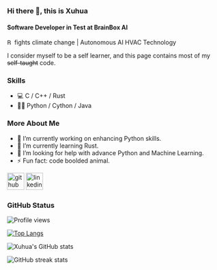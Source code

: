 <!--
**XuhuaHuang/XuhuaHuang** is a ✨ _special_ ✨ repository because its `README.md` (this file) appears on your GitHub profile.

Here are some ideas to get you started:

- 🔭 I’m currently working on ...
- 🌱 I’m currently learning ...
- 👯 I’m looking to collaborate on ...
- 🤔 I’m looking for help with ...
- 💬 Ask me about ...
- 📫 How to reach me: ...
- 😄 Pronouns: ...
- ⚡ Fun fact: ...
-->

<!--
Last updated on: July 25, 2021, &:00 a.m.
-->

### Hi there 👋, this is Xuhua
#### Software Developer in Test at BrainBox AI
[<img src='https://www.brainboxai.com/static/assets/images/logo.svg' alt='BrainBox AI | Autonomous HVAC Technology' height='13'>](https://www.brainboxai.com/) fights climate change | Autonomous AI HVAC Technology

I consider myself to be a self learner, and this page contains most of my ~~self-taught~~ code.

### Skills
* 💻 C / C++ / Rust
* 🐱‍💻 Python / Cython / Java

### More About Me
- 🔭 I’m currently working on enhancing Python skills. 
- 🌱 I’m currently learning Rust. 
- 🤔 I’m looking for help with advance Python and Machine Learning. 
- ⚡ Fun fact: code boolded animal. 

[<img src='https://cdn.jsdelivr.net/npm/simple-icons@3.0.1/icons/github.svg' alt='github' height='40'>](https://github.com/XuhuaHuang)  [<img src='https://cdn.jsdelivr.net/npm/simple-icons@3.0.1/icons/linkedin.svg' alt='linkedin' height='40'>](https://www.linkedin.com/in/xuhua-huang-at-brainboxai/)

### GitHub Status
![Profile views](https://gpvc.arturio.dev/XuhuaHuang)

[![Top Langs](https://github-readme-stats.vercel.app/api/top-langs/?username=XuhuaHuang&layout=compact)](https://github.com/anuraghazra/github-readme-stats)

![Xuhua's GitHub stats](https://github-readme-stats.vercel.app/api?username=XuhuaHuang&show_icons=true&theme=vue)

![GitHub streak stats](https://github-readme-streak-stats.herokuapp.com/?user=XuhuaHuang)
